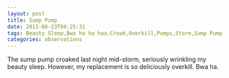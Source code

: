 ```yaml
---
layout: post
title: Sump Pump
date: 2011-06-23T04:25:31
tags: Beauty Sleep,Bwa ha ha haa,Croak,Overkill,Pumps,Storm,Sump Pump
categories: observations
---
```


The sump pump croaked last night mid-storm, seriously wrinkling my beauty
sleep. However, my replacement is so deliciously overkill. Bwa ha.

